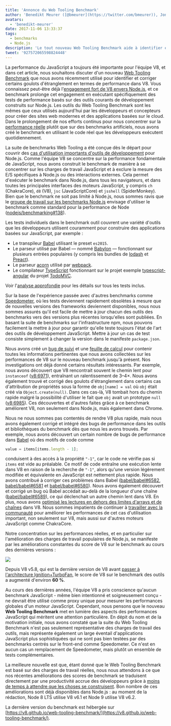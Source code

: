 ```yaml
---
title: 'Annonce du Web Tooling Benchmark'
author: 'Benedikt Meurer ([@bmeurer](https://twitter.com/bmeurer)), Jongleur de performance JavaScript'
avatars:
  - 'benedikt-meurer'
date: 2017-11-06 13:33:37
tags:
  - benchmarks
  - Node.js
description: 'Le tout nouveau Web Tooling Benchmark aide à identifier et corriger les goulots d'étranglement de performance de V8 dans Babel, TypeScript, et d'autres projets réels.'
tweet: '927572065598824448'
---
```

La performance du JavaScript a toujours été importante pour l'équipe V8, et dans cet article, nous souhaitons discuter d'un nouveau [Web Tooling Benchmark](https://v8.github.io/web-tooling-benchmark) que nous avons récemment utilisé pour identifier et corriger certains goulots d'étranglement en termes de performance dans V8. Vous connaissez peut-être déjà l'[engagement fort de V8 envers Node.js](/blog/v8-nodejs), et ce benchmark prolonge cet engagement en exécutant spécifiquement des tests de performance basés sur des outils courants de développement construits sur Node.js. Les outils du Web Tooling Benchmark sont les mêmes que ceux utilisés aujourd'hui par les développeurs et concepteurs pour créer des sites web modernes et des applications basées sur le cloud. Dans le prolongement de nos efforts continus pour nous concentrer sur la [performance réelle](/blog/real-world-performance/) plutôt que sur des benchmarks artificiels, nous avons créé le benchmark en utilisant le code réel que les développeurs exécutent quotidiennement.

<!--truncate-->
La suite de benchmarks Web Tooling a été conçue dès le départ pour couvrir des [cas d'utilisation importants d'outils de développement](https://github.com/nodejs/benchmarking/blob/master/docs/use_cases.md#web-developer-tooling) pour Node.js. Comme l'équipe V8 se concentre sur la performance fondamentale de JavaScript, nous avons construit le benchmark de manière à se concentrer sur les charges de travail JavaScript et à exclure la mesure des E/S spécifiques à Node.js ou des interactions externes. Cela permet d'exécuter le benchmark dans Node.js, dans tous les navigateurs, et dans toutes les principales interfaces des moteurs JavaScript, y compris `ch` (ChakraCore), `d8` (V8), `jsc` (JavaScriptCore) et `jsshell` (SpiderMonkey). Bien que le benchmark ne soit pas limité à Node.js, nous sommes ravis que le [groupe de travail sur les benchmarks Node.js](https://github.com/nodejs/benchmarking) envisage d'utiliser le benchmark comme standard pour la performance de Node ([nodejs/benchmarking#138](https://github.com/nodejs/benchmarking/issues/138)).

Les tests individuels dans le benchmark outil couvrent une variété d'outils que les développeurs utilisent couramment pour construire des applications basées sur JavaScript, par exemple :

- Le transpileur [Babel](https://github.com/babel/babel) utilisant le preset `es2015`.
- Le parseur utilisé par Babel — nommé [Babylon](https://github.com/babel/babylon) — fonctionnant sur plusieurs entrées populaires (y compris les bundles de [lodash](https://lodash.com/) et [Preact](https://github.com/developit/preact)).
- Le parseur [acorn](https://github.com/ternjs/acorn) utilisé par [webpack](http://webpack.js.org/).
- Le compilateur [TypeScript](http://www.typescriptlang.org/) fonctionnant sur le projet exemple [typescript-angular](https://github.com/tastejs/todomvc/tree/master/examples/typescript-angular) du projet [TodoMVC](https://github.com/tastejs/todomvc).

Voir l'[analyse approfondie](https://github.com/v8/web-tooling-benchmark/blob/master/docs/in-depth.md) pour les détails sur tous les tests inclus.

Sur la base de l'expérience passée avec d'autres benchmarks comme [Speedometer](http://browserbench.org/Speedometer), où les tests deviennent rapidement obsolètes à mesure que de nouvelles versions des frameworks deviennent disponibles, nous nous sommes assurés qu'il est facile de mettre à jour chacun des outils des benchmarks vers des versions plus récentes lorsqu'elles sont publiées. En basant la suite de benchmarks sur l'infrastructure npm, nous pouvons facilement la mettre à jour pour garantir qu'elle teste toujours l'état de l'art des outils de développement JavaScript. Mettre à jour un cas de test consiste simplement à changer la version dans le manifeste `package.json`.

Nous avons créé un [bug de suivi](http://crbug.com/v8/6936) et une [feuille de calcul](https://docs.google.com/spreadsheets/d/14XseWDyiJyxY8_wXkQpc7QCKRgMrUbD65sMaNvAdwXw) pour contenir toutes les informations pertinentes que nous avons collectées sur les performances de V8 sur le nouveau benchmark jusqu'à présent. Nos investigations ont déjà donné certains résultats intéressants. Par exemple, nous avons découvert que V8 rencontrait souvent le chemin lent pour `instanceof` ([v8:6971](http://crbug.com/v8/6971)), entraînant un ralentissement de 3–4×. Nous avons également trouvé et corrigé des goulots d'étranglement dans certains cas d'attribution de propriétés sous la forme de `obj[name] = val` où `obj` était créé via `Object.create(null)`. Dans ces cas-là, V8 tombait hors du chemin rapide malgré la possibilité d'utiliser le fait que `obj` avait un prototype `null` ([v8:6985](http://crbug.com/v8/6985)). Ces découvertes et d'autres faites grâce à ce benchmark améliorent V8, non seulement dans Node.js, mais également dans Chrome.

Nous ne nous sommes pas contentés de rendre V8 plus rapide, mais nous avons également corrigé et intégré des bugs de performance dans les outils et bibliothèques du benchmark dès que nous les avons trouvés. Par exemple, nous avons découvert un certain nombre de bugs de performance dans [Babel](https://github.com/babel/babel) où des motifs de code comme

```js
value = items[items.length - 1];
```

conduisent à des accès à la propriété `"-1"`, car le code ne vérifie pas si `items` est vide au préalable. Ce motif de code entraîne une exécution lente dans V8 en raison de la recherche de `"-1"`, alors qu'une version légèrement modifiée et équivalente en JavaScript est nettement plus rapide. Nous avons contribué à corriger ces problèmes dans Babel ([babel/babel#6582](https://github.com/babel/babel/pull/6582), [babel/babel#6581](https://github.com/babel/babel/pull/6581) et [babel/babel#6580](https://github.com/babel/babel/pull/6580)). Nous avons également découvert et corrigé un bug où Babel accédait au-delà de la longueur d'une chaîne ([babel/babel#6589](https://github.com/babel/babel/pull/6589)), ce qui déclenchait un autre chemin lent dans V8. En plus, nous avons [optimisé les lectures en dehors des limites d'arrays et de chaînes](https://twitter.com/bmeurer/status/926357262318305280) dans V8. Nous sommes impatients de continuer à [travailler avec la communauté](https://twitter.com/rauchg/status/924349334346276864) pour améliorer les performances de cet cas d'utilisation important, non seulement sur V8, mais aussi sur d'autres moteurs JavaScript comme ChakraCore.

Notre concentration sur les performances réelles, et en particulier sur l'amélioration des charges de travail populaires de Node.js, se manifeste par les améliorations constantes du score de V8 sur le benchmark au cours des dernières versions :

![](/_img/web-tooling-benchmark/chart.svg)

Depuis V8 v5.8, qui est la dernière version de V8 avant [passer à l'architecture Ignition+TurboFan](/blog/launching-ignition-and-turbofan), le score de V8 sur le benchmark des outils a augmenté d'environ **60 %**.

Au cours des dernières années, l'équipe V8 a pris conscience qu'aucun benchmark JavaScript - même bien intentionné et soigneusement conçu - ne devrait être utilisé comme proxy unique pour mesurer les performances globales d'un moteur JavaScript. Cependant, nous pensons que le nouveau **Web Tooling Benchmark** met en lumière des aspects des performances JavaScript qui méritent une attention particulière. En dépit du nom et de la motivation initiale, nous avons constaté que la suite du Web Tooling Benchmark n'est pas seulement représentative des charges de travail des outils, mais représente également un large éventail d'applications JavaScript plus sophistiquées qui ne sont pas bien testées par des benchmarks centrés sur le front-end comme Speedometer. Ce n'est en aucun cas un remplacement de Speedometer, mais plutôt un ensemble de tests complémentaires.

La meilleure nouvelle est que, étant donné que le Web Tooling Benchmark est basé sur des charges de travail réelles, nous nous attendons à ce que nos récentes améliorations des scores de benchmark se traduisent directement par une productivité accrue des développeurs grâce à [moins de temps à attendre que les choses se construisent](https://xkcd.com/303/). Bon nombre de ces améliorations sont déjà disponibles dans Node.js : au moment de la rédaction, Node 8 LTS utilise V8 v6.1 et Node 9 utilise V8 v6.2.

La dernière version du benchmark est hébergée sur [https://v8.github.io/web-tooling-benchmark/](https://v8.github.io/web-tooling-benchmark/).

